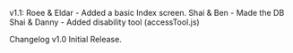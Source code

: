 

v1.1:
Roee & Eldar - Added a basic Index screen.
Shai & Ben -  Made the DB
Shai & Danny - Added disability tool (accessTool.js)

Changelog v1.0 Initial Release.

